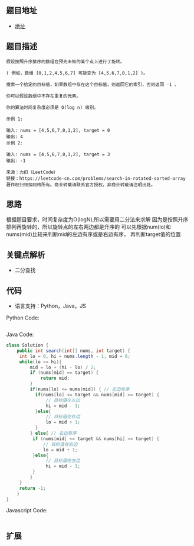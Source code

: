 ## 题目地址

- [地址](https://leetcode-cn.com/problems/search-in-rotated-sorted-array/)

## 题目描述

```
假设按照升序排序的数组在预先未知的某个点上进行了旋转。

( 例如，数组 [0,1,2,4,5,6,7] 可能变为 [4,5,6,7,0,1,2] )。

搜索一个给定的目标值，如果数组中存在这个目标值，则返回它的索引，否则返回 -1 。

你可以假设数组中不存在重复的元素。

你的算法时间复杂度必须是 O(log n) 级别。

示例 1:

输入: nums = [4,5,6,7,0,1,2], target = 0
输出: 4
示例 2:

输入: nums = [4,5,6,7,0,1,2], target = 3
输出: -1

来源：力扣（LeetCode）
链接：https://leetcode-cn.com/problems/search-in-rotated-sorted-array
著作权归领扣网络所有。商业转载请联系官方授权，非商业转载请注明出处。
```

## 思路
根据题目要求，时间复杂度为O(logN),所以需要用二分法来求解
因为是按照升序排列再旋转的，所以旋转点的左右两边都是升序的
可以先根据num(lo)和nums(mid)比较来判断mid的左边有序或是右边有序，
再判断target值的位置

## 关键点解析

- 二分查找

## 代码

- 语言支持：Python，Java，JS

Python Code:

```python
```

Java Code:

```java
class Solution {
    public int search(int[] nums, int target) {
     int lo = 0, hi = nums.length - 1, mid = 0;
     while(lo <= hi){
         mid = lo + (hi - lo) / 2;
         if (nums[mid] == target) {
             return mid;
         }
         if(nums[lo] <= nums[mid]) { // 左边有序
           if(nums[lo] <= target && nums[mid] >= target) {
               // 目标值在左边
               hi = mid - 1;
           }else{
               // 目标值在右边
               lo = mid + 1;
           }
         } else{ // 右边有序
          if (nums[mid] <= target && nums[hi] >= target) {
              // 目标值在右边
              lo = mid + 1;
          }else{
               // 目标值在左边
               hi = mid - 1;
          }
         }
     }
     return -1;
    }
}
```

Javascript Code:
```js
```

## 扩展


